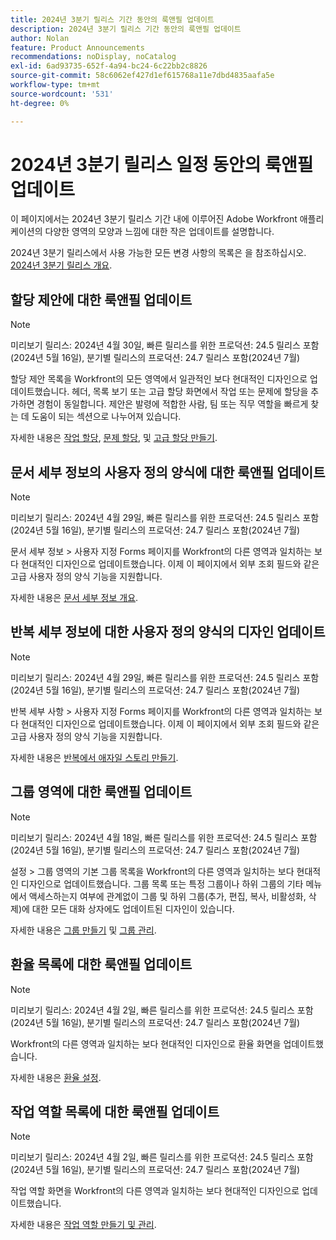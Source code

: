```yaml
---
title: 2024년 3분기 릴리스 기간 동안의 룩앤필 업데이트
description: 2024년 3분기 릴리스 기간 동안의 룩앤필 업데이트
author: Nolan
feature: Product Announcements
recommendations: noDisplay, noCatalog
exl-id: 6ad93735-652f-4a94-bc24-6c22bb2c8826
source-git-commit: 58c6062ef427d1ef615768a11e7dbd4835aafa5e
workflow-type: tm+mt
source-wordcount: '531'
ht-degree: 0%

---
```


# 2024년 3분기 릴리스 일정 동안의 룩앤필 업데이트

이 페이지에서는 2024년 3분기 릴리스 기간 내에 이루어진 Adobe Workfront 애플리케이션의 다양한 영역의 모양과 느낌에 대한 작은 업데이트를 설명합니다.

2024년 3분기 릴리스에서 사용 가능한 모든 변경 사항의 목록은 을 참조하십시오. [2024년 3분기 릴리스 개요](/help/quicksilver/product-announcements/product-releases/24-q3-release-activity/24-q3-release-overview.md).



## 할당 제안에 대한 룩앤필 업데이트

>[!NOTE]
>
>미리보기 릴리스: 2024년 4월 30일, 빠른 릴리스를 위한 프로덕션: 24.5 릴리스 포함(2024년 5월 16일), 분기별 릴리스의 프로덕션: 24.7 릴리스 포함(2024년 7월)

할당 제안 목록을 Workfront의 모든 영역에서 일관적인 보다 현대적인 디자인으로 업데이트했습니다. 헤더, 목록 보기 또는 고급 할당 화면에서 작업 또는 문제에 할당을 추가하면 경험이 동일합니다. 제안은 발령에 적합한 사람, 팀 또는 직무 역할을 빠르게 찾는 데 도움이 되는 섹션으로 나누어져 있습니다.

자세한 내용은 [작업 할당](/help/quicksilver/manage-work/tasks/assign-tasks/assign-tasks.md), [문제 할당](/help/quicksilver/manage-work/issues/manage-issues/assign-issues.md), 및 [고급 할당 만들기](/help/quicksilver/manage-work/tasks/assign-tasks/create-advanced-assignments.md).

## 문서 세부 정보의 사용자 정의 양식에 대한 룩앤필 업데이트

>[!NOTE]
>
>미리보기 릴리스: 2024년 4월 29일, 빠른 릴리스를 위한 프로덕션: 24.5 릴리스 포함(2024년 5월 16일), 분기별 릴리스의 프로덕션: 24.7 릴리스 포함(2024년 7월)

문서 세부 정보 > 사용자 지정 Forms 페이지를 Workfront의 다른 영역과 일치하는 보다 현대적인 디자인으로 업데이트했습니다. 이제 이 페이지에서 외부 조회 필드와 같은 고급 사용자 정의 양식 기능을 지원합니다.

자세한 내용은 [문서 세부 정보 개요](/help/quicksilver/documents/managing-documents/document-details-overview.md).

## 반복 세부 정보에 대한 사용자 정의 양식의 디자인 업데이트

>[!NOTE]
>
>미리보기 릴리스: 2024년 4월 29일, 빠른 릴리스를 위한 프로덕션: 24.5 릴리스 포함(2024년 5월 16일), 분기별 릴리스의 프로덕션: 24.7 릴리스 포함(2024년 7월)

반복 세부 사항 > 사용자 지정 Forms 페이지를 Workfront의 다른 영역과 일치하는 보다 현대적인 디자인으로 업데이트했습니다. 이제 이 페이지에서 외부 조회 필드와 같은 고급 사용자 정의 양식 기능을 지원합니다.

자세한 내용은 [반복에서 애자일 스토리 만들기](/help/quicksilver/agile/use-scrum-in-an-agile-team/iterations/create-agile-story-in-iteration.md).

## 그룹 영역에 대한 룩앤필 업데이트

>[!NOTE]
>
>미리보기 릴리스: 2024년 4월 18일, 빠른 릴리스를 위한 프로덕션: 24.5 릴리스 포함(2024년 5월 16일), 분기별 릴리스의 프로덕션: 24.7 릴리스 포함(2024년 7월)

설정 > 그룹 영역의 기본 그룹 목록을 Workfront의 다른 영역과 일치하는 보다 현대적인 디자인으로 업데이트했습니다. 그룹 목록 또는 특정 그룹이나 하위 그룹의 기타 메뉴에서 액세스하는지 여부에 관계없이 그룹 및 하위 그룹(추가, 편집, 복사, 비활성화, 삭제)에 대한 모든 대화 상자에도 업데이트된 디자인이 있습니다.

자세한 내용은 [그룹 만들기](/help/quicksilver/administration-and-setup/manage-groups/create-and-manage-groups/create-a-group.md) 및 [그룹 관리](/help/quicksilver/administration-and-setup/manage-groups/create-and-manage-groups/manage-a-group.md).

## 환율 목록에 대한 룩앤필 업데이트

>[!NOTE]
>
>미리보기 릴리스: 2024년 4월 2일, 빠른 릴리스를 위한 프로덕션: 24.5 릴리스 포함(2024년 5월 16일), 분기별 릴리스의 프로덕션: 24.7 릴리스 포함(2024년 7월)

Workfront의 다른 영역과 일치하는 보다 현대적인 디자인으로 환율 화면을 업데이트했습니다.

자세한 내용은 [환율 설정](/help/quicksilver/administration-and-setup/manage-workfront/exchange-rates/set-up-exchange-rates.md).

## 작업 역할 목록에 대한 룩앤필 업데이트

>[!NOTE]
>
>미리보기 릴리스: 2024년 4월 2일, 빠른 릴리스를 위한 프로덕션: 24.5 릴리스 포함(2024년 5월 16일), 분기별 릴리스의 프로덕션: 24.7 릴리스 포함(2024년 7월)

작업 역할 화면을 Workfront의 다른 영역과 일치하는 보다 현대적인 디자인으로 업데이트했습니다.

자세한 내용은 [작업 역할 만들기 및 관리](/help/quicksilver/administration-and-setup/set-up-workfront/organizational-setup/create-manage-job-roles.md).
